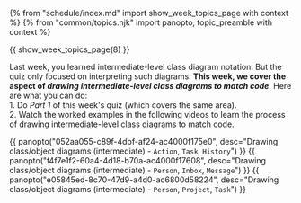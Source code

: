 {% from "schedule/index.md" import show_week_topics_page with context %}
{% from "common/topics.njk" import panopto, topic_preamble with context %}

{{ show_week_topics_page(8) }}

<div id="notices" class="d-none">
<div tags="m--tic2002">

<box type="info">

Last week, you learned intermediate-level class diagram notation. But the quiz only focused on interpreting such diagrams. **This week, we cover the aspect of _drawing intermediate-level class diagrams to match code_**. Here are what you can do:<br>
1\. Do _Part 1_ of this week's quiz (which covers the same area).<br>
2\. Watch the worked examples in the following videos to learn the process of drawing intermediate-level class diagrams to match code.

{{ panopto("052aa055-c89f-4dbf-af24-ac4000f175e0", desc="Drawing class/object diagrams (intermediate) - `Action`, `Task`, `History`") }}
{{ panopto("f4f7e1f2-60a4-4d18-b70a-ac4000f17608", desc="Drawing class/object diagrams (intermediate) - `Person`, `Inbox`, `Message`") }}
{{ panopto("e05845ed-8c70-47d9-a4d0-ac6800d58224", desc="Drawing class/object diagrams (intermediate) - `Person`, `Project`, `Task`") }}

</box>
</div>
</div>
